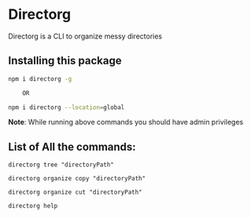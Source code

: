 # Directorg

Directorg is a CLI to organize messy directories

## Installing this package

```bash
npm i directorg -g

    OR

npm i directorg --location=global
```

**Note**: While running above commands you should have admin privileges

## List of All the commands:

    directorg tree "directoryPath"

    directorg organize copy "directoryPath"

    directorg organize cut "directoryPath"

    directorg help
